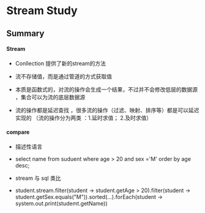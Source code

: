 # Stream Study

## Summary

#### Stream

- Conllection 提供了新的stream的方法

- 流不存储值，而是通过管道的方式获取值

- 本质是函数式的，对流的操作会生成一个结果，不过并不会修改低层的数据源 ，集合可以为流的底层数据源 

- 流的操作都是延迟查找  ，很多流的操作（过滤、映射、排序等）都是可以延迟实现的 （流的操作分为两类 ：1.延时求值； 2.及时求值）

####  compare

- 描述性语言

- select name from  suduent  where age > 20 and  sex ='M' order by age desc;

- stream 与 sql 类比

- student.stream.filter(student -> student.getAge > 20).filter(student ->    student.getSex.equals("M")).sorted(...).forEach(student -> system.out.print(studemt.getName))








